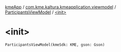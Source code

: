 [kmeApp](../../index.md) / [com.kme.kaltura.kmeapplication.viewmodel](../index.md) / [ParticipantsViewModel](index.md) / [&lt;init&gt;](./-init-.md)

# &lt;init&gt;

`ParticipantsViewModel(kmeSdk: KME, gson: Gson)`